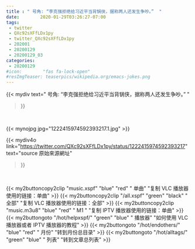 ```yaml
---
title : " 号角: “李克强拒绝给习近平当背锅侠，据称两人还发生争吵。”  "
date:        2020-01-29T03:26:27-07:00
tags:
 - twitter
 - QXc92sXFfLDx1py
 - twitter_QXc92sXFfLDx1py
 - 202001
 - 20200129
 - 20200129_03
categories:
 - 20200129
#icon:        "fas fa-lock-open"
#resImgTeaser: teaserpics/wikipedia.org/emacs-jokes.png
---
```


{{< mydiv text=" 号角: “李克强拒绝给习近平当背锅侠，据称两人还发生争吵。”  "
>}}
<br>


 {{< mynojpg jpg="1222415974592393217.1.jpg" >}}<br> 



{{< mydiv4o link="https://twitter.com/QXc92sXFfLDx1py/status/1222415974592393217"
text="source 原始來源網址"
>}}


<br>

{{< my2buttoncopy2clip "music.xspf"        "blue"   "red"    " 单曲"  "复制 VLC 播放器使用的链接：单曲" >}} {{< my2buttoncopy2clip "/all.xspf"         "green"  "black"  " 全部"  "复制 VLC 播放器使用的链接：全部" >}} {{< my2buttoncopy2clip "music.m3u8"        "blue"   "red"    " M1 "    "复制 IPTV 播放器使用的链接：单曲" >}} {{< my2buttongoto      "/hot/helpxspf/"    "green"  "blue"   " 播放器" "如何使用 VLC 播放器或者 IPTV 播放器的教程" >}} {{< my2buttongoto      "/hot/endothers/"   "blue"   "red"    " 月份"   "转到月份总目录" >}} {{< my2buttongoto      "/hot/alltags/"     "green"  "blue"   " 列表"   "转到文章总列表" >}} 
